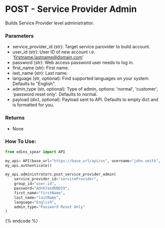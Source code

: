 # POST - Service Provider Admin

Builds Service Provider level administrattor.

### Parameters&#x20;

* service\_provider\_id (str): Target service parovider to build account.
* user\_id (str): User ID of new account i.e. 'firstname.lastname@domain.com'
* password (str): Web access password user needs to log in.
* first\_name (str): First name.
* last\_name (str): Last name.
* language (str, optional): Find supported languages on your system. Defaults to "English".
* admin\_type (str, optional): Type of admin, options: 'normal', 'customer', 'password reset only'. Defaults to normal.
* payload (dict, optional): Payload sent to API. Defaults to empty dict and is formatted for you.

### Returns

* None

### How To Use:

```python
from odins_spear import API

my_api= API(base_url="https://base_url/api/vx", username="john.smith", password="ODIN_INSTANCE_1")
my_api.authenticate()

my_api.administrators.post_service_provider_admin(
	service_provider_id="serviceProvider", 
	group_id="user.id", 
	password="Adn67asdKNO29", 
	first_name="firstName", 
	last_name="lastName",
	language="English",
	admin_type="Password Reset Only"
)

```
{% endcode %}